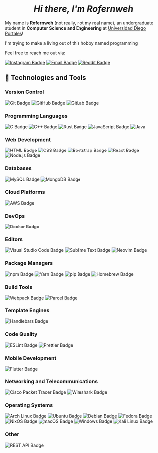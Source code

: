 <h1 align="center"><i>Hi there, I'm Rofernweh</i></h1>

My name is **Rofernweh** (not really, not my real name), an undergraduate student in **Computer Science and Engineering** at [Universidad Diego Portales](https://www.udp.cl/)!

I'm trying to make a living out of this hobby named programming

Feel free to reach me out via:

[![Instagram Badge](https://img.shields.io/badge/-Instagram-E4405F?style=flat-square&logo=instagram&logoColor=white&style=rounded)](https://www.instagram.com/rofernweh/)
[![Email Badge](https://img.shields.io/badge/-Email-EA4335?style=flat-square&logo=Gmail&logoColor=white&style=rounded)](mailto:rofernweh@gmail.com)
[![Reddit Badge](https://img.shields.io/badge/-Reddit-FF4500?style=flat-square&logo=Reddit&logoColor=white&style=rounded)](https://www.reddit.com/user/rofernweeh)

## :toolbox: Technologies and Tools

### Version Control

![Git Badge](https://img.shields.io/badge/-Git-F05032?style=flat-square&logo=git&logoColor=white&style=rounded)
![GitHub Badge](https://img.shields.io/badge/-GitHub-181717?style=flat-square&logo=GitHub&logoColor=white&style=rounded)
![GitLab Badge](https://img.shields.io/badge/-GitLab-FCA121?style=flat-square&logo=GitLab&logoColor=white&style=rounded)

### Programming Languages


![C Badge](https://img.shields.io/badge/-C-A8B9CC?style=flat-square&logo=C&logoColor=black&style=rounded)
![C++ Badge](https://img.shields.io/badge/-C++-00599C?style=flat-square&logo=C%2B%2B&logoColor=white&style=rounded)
![Rust Badge](https://img.shields.io/badge/-Rust-red?style=flat-square&logo=Rust&logoColor=white&style=rounded)
![JavaScript Badge](https://img.shields.io/badge/-JavaScript-F7DF1E?style=flat-square&logo=JavaScript&logoColor=black&style=rounded)
![Java](https://img.shields.io/badge/java-%23ED8B00.svg?style=flat-square&logo=openjdk&logoColor=white&style=rounded)
### Web Development

![HTML Badge](https://img.shields.io/badge/-HTML5-E34F26?style=flat-square&logo=HTML5&logoColor=white&style=rounded)
![CSS Badge](https://img.shields.io/badge/-CSS3-1572B6?style=flat-square&logo=CSS3&logoColor=white&style=rounded)
![Bootstrap Badge](https://img.shields.io/badge/-Bootstrap-563D7C?style=flat-square&logo=bootstrap&logoColor=white&style=rounded)
![React Badge](https://img.shields.io/badge/-React-61DAFB?style=flat-square&logo=React&logoColor=black&style=rounded)
![Node.js Badge](https://img.shields.io/badge/-Node.js-339933?style=flat-square&logo=Node.js&logoColor=white&style=rounded)

### Databases

![MySQL Badge](https://img.shields.io/badge/-MySQL-4479A1?style=flat-square&logo=MySQL&logoColor=white&style=rounded)
![MongoDB Badge](https://img.shields.io/badge/-MongoDB-47A248?style=flat-square&logo=MongoDB&logoColor=white&style=rounded)

### Cloud Platforms

![AWS Badge](https://img.shields.io/badge/-Amazon%20AWS-232F3E?style=flat-square&logo=Amazon+AWS&logoColor=white&style=rounded)

### DevOps

![Docker Badge](https://img.shields.io/badge/-Docker-2496ED?style=flat-square&logo=Docker&logoColor=white&style=rounded)

### Editors

![Visual Studio Code Badge](https://img.shields.io/badge/-Visual%20Studio%20Code-007ACC?style=flat-square&logo=Visual+Studio+Code&logoColor=white&style=rounded)
![Sublime Text Badge](https://img.shields.io/badge/-Sublime%20Text-FF9800?style=flat-square&logo=Sublime+Text&logoColor=white&style=rounded)
![Neovim Badge](https://img.shields.io/badge/-Neovim-019733?style=flat-square&logo=Neovim&logoColor=white&style=rounded)

### Package Managers

![npm Badge](https://img.shields.io/badge/-npm-CB3837?style=flat-square&logo=npm&logoColor=white&style=rounded)
![Yarn Badge](https://img.shields.io/badge/-Yarn-2C8EBB?style=flat-square&logo=Yarn&logoColor=white&style=rounded)
![pip Badge](https://img.shields.io/badge/-pip-3776AB?style=flat-square&logo=pypi&logoColor=white&style=rounded)
![Homebrew Badge](https://img.shields.io/badge/-Homebrew-FBB040?style=flat-square&logo=Homebrew&logoColor=white&style=rounded)

### Build Tools

![Webpack Badge](https://img.shields.io/badge/-Webpack-8DD6F9?style=flat-square&logo=Webpack&logoColor=black&style=rounded)
![Parcel Badge](https://img.shields.io/badge/-Parcel-DC3522?style=flat-square&logo=Parcel&logoColor=white&style=rounded)

### Template Engines

![Handlebars Badge](https://img.shields.io/badge/-Handlebars-F0772B?style=flat-square&logo=Handlebars.js&logoColor=black&style=rounded)

### Code Quality

![ESLint Badge](https://img.shields.io/badge/-ESLint-4B32C3?style=flat-square&logo=ESLint&logoColor=white&style=rounded)
![Prettier Badge](https://img.shields.io/badge/-Prettier-F7B93E?style=flat-square&logo=Prettier&logoColor=black&style=rounded)

### Mobile Development

![Flutter Badge](https://img.shields.io/badge/-Flutter-02569B?style=flat-square&logo=Flutter&logoColor=white&style=rounded)

### Networking and Telecommunications

![Cisco Packet Tracer Badge](https://img.shields.io/badge/-Cisco%20Packet%20Tracer-1BA0D7?style=flat-square&logo=Cisco&logoColor=white&style=rounded)
![Wireshark Badge](https://img.shields.io/badge/-Wireshark-1679A7?style=flat-square&logo=Wireshark&logoColor=white&style=rounded)

### Operating Systems

![Arch Linux Badge](https://img.shields.io/badge/-Arch_Linux-1793D1?style=flat-square&logo=Arch+Linux&logoColor=white&style=rounded)
![Ubuntu Badge](https://img.shields.io/badge/-Ubuntu-E95420?style=flat-square&logo=Ubuntu&logoColor=white&style=rounded)
![Debian Badge](https://img.shields.io/badge/-Debian-A81D33?style=flat-square&logo=Debian&logoColor=white&style=rounded)
![Fedora Badge](https://img.shields.io/badge/-Fedora-294172?style=flat-square&logo=Fedora&logoColor=white&style=rounded)
![NixOS Badge](https://img.shields.io/badge/NixOS-5277C3?style=flat-square&logo=nixos&logoColor=white&style=rounded)
![macOS Badge](https://img.shields.io/badge/-macOS-black?style=flat-square&logo=Apple&logoColor=white&style=rounded)
![Windows Badge](https://img.shields.io/badge/-Windows-0078D6?style=flat-square&logo=Windows&logoColor=white&style=rounded)
![Kali Linux Badge](https://img.shields.io/badge/-Kali_Linux-557C94?style=flat-square&logo=Kali+Linux&logoColor=white&style=rounded)

### Other

![REST API Badge](https://img.shields.io/badge/-REST%20API-336791?style=flat-square&logo=API&logoColor=white&style=rounded)
